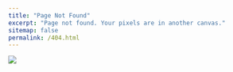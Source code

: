 ```yaml
---
title: "Page Not Found"
excerpt: "Page not found. Your pixels are in another canvas."
sitemap: false
permalink: /404.html
---
```


![](https://images.app.goo.gl/geqxobe7RgzcXYcb6)

